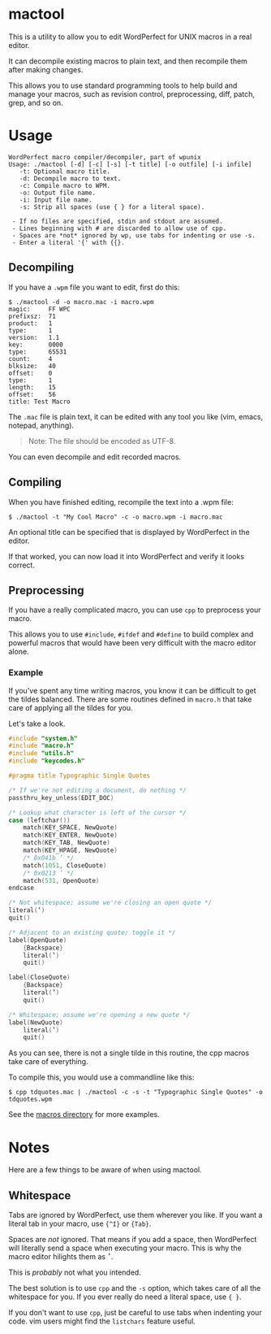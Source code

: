 # mactool

This is a utility to allow you to edit WordPerfect for UNIX macros in a real
editor.

It can decompile existing macros to plain text, and then recompile them after
making changes.

This allows you to use standard programming tools to help build and manage your
macros, such as revision control, preprocessing, diff, patch, grep, and so on.

# Usage

```
WordPerfect macro compiler/decompiler, part of wpunix
Usage: ./mactool [-d] [-c] [-s] [-t title] [-o outfile] [-i infile]
   -t: Optional macro title.
   -d: Decompile macro to text.
   -c: Compile macro to WPM.
   -o: Output file name.
   -i: Input file name.
   -s: Strip all spaces (use { } for a literal space).

 - If no files are specified, stdin and stdout are assumed.
 - Lines beginning with # are discarded to allow use of cpp.
 - Spaces are *not* ignored by wp, use tabs for indenting or use -s.
 - Enter a literal '{' with {{}.

```

## Decompiling

If you have a `.wpm` file you want to edit, first do this:

```
$ ./mactool -d -o macro.mac -i macro.wpm
magic:     FF WPC
prefixsz:  71
product:   1
type:      1
version:   1.1
key:       0000
type:      65531
count:     4
blksize:   40
offset:    0
type:      1
length:    15
offset:    56
title: Test Macro
```

The `.mac` file is plain text, it can be edited with any tool you like (vim,
emacs, notepad, anything).

> Note: The file should be encoded as UTF-8.

You can even decompile and edit recorded macros.

## Compiling

When you have finished editing, recompile the text into a .wpm file:

```
$ ./mactool -t "My Cool Macro" -c -o macro.wpm -i macro.mac
```

An optional title can be specified that is displayed by WordPerfect in the editor.

If that worked, you can now load it into WordPerfect and verify it looks correct.

## Preprocessing

If you have a really complicated macro, you can use `cpp` to preprocess your
macro.

This allows you to use `#include`, `#ifdef` and `#define` to build complex and
powerful macros that would have been very difficult with the macro editor alone.

### Example

If you've spent any time writing macros, you know it can be difficult to get
the tildes balanced. There are some routines defined in `macro.h` that take
care of applying all the tildes for you.

Let's take a look.

```cpp
#include "system.h"
#include "macro.h"
#include "utils.h"
#include "keycodes.h"

#pragma title Typographic Single Quotes

/* If we're not editing a document, do nothing */
passthru_key_unless(EDIT_DOC)

/* Lookup what character is left of the cursor */
case (leftchar())
    match(KEY_SPACE, NewQuote)
    match(KEY_ENTER, NewQuote)
    match(KEY_TAB, NewQuote)
    match(KEY_HPAGE, NewQuote)
    /* 0x041b ’ */
    match(1051, CloseQuote)
    /* 0x0213 ‛ */
    match(531, OpenQuote)
endcase

/* Not whitespace; assume we're closing an open quote */
literal(’)
quit()

/* Adjacent to an existing quote; toggle it */
label(OpenQuote)
    {Backspace}
    literal(‛)
    quit()

label(CloseQuote)
    {Backspace}
    literal(’)
    quit()

/* Whitespace; assume we're opening a new quote */
label(NewQuote)
    literal(‛)
    quit()
```

As you can see, there is not a single tilde in this routine, the cpp macros
take care of everything.

To compile this, you would use a commandline like this:

```
$ cpp tdquotes.mac | ./mactool -c -s -t "Typographic Single Quotes" -o tdquotes.wpm
```

See the [macros
directory](https://github.com/taviso/wpunix/tree/main/macro/macros) for more
examples.

# Notes

Here are a few things to be aware of when using mactool.

## Whitespace

Tabs are ignored by WordPerfect, use them wherever you like. If you want a
literal tab in your macro, use `{^I}` or `{Tab}`.

Spaces are *not* ignored. That means if you add a space, then WordPerfect will
literally send a space when executing your macro. This is why the macro editor
hilights them as `˚`.

This is *probably* not what you intended.

The best solution is to use `cpp` and the `-s` option, which takes care of all
the whitespace for you. If you ever really do need a literal space, use `{ }`.

If you don't want to use `cpp`, just be careful to use tabs when indenting your
code. vim users might find the `listchars` feature useful.

